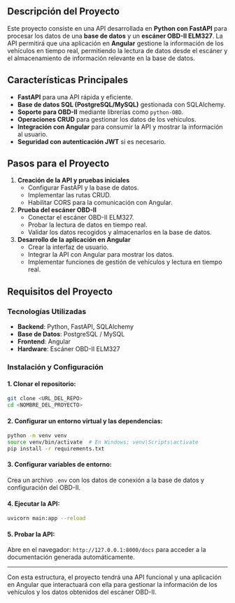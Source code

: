 ## Descripción del Proyecto
Este proyecto consiste en una API desarrollada en **Python con FastAPI** para procesar los datos de una **base de datos** y un **escáner OBD-II ELM327**. La API permitirá que una aplicación en **Angular** gestione la información de los vehículos en tiempo real, permitiendo la lectura de datos desde el escáner y el almacenamiento de información relevante en la base de datos.

## Características Principales
- **FastAPI** para una API rápida y eficiente.
- **Base de datos SQL (PostgreSQL/MySQL)** gestionada con SQLAlchemy.
- **Soporte para OBD-II** mediante librerías como `python-OBD`.
- **Operaciones CRUD** para gestionar los datos de los vehículos.
- **Integración con Angular** para consumir la API y mostrar la información al usuario.
- **Seguridad con autenticación JWT** si es necesario.

## Pasos para el Proyecto
1. **Creación de la API y pruebas iniciales**
   - Configurar FastAPI y la base de datos.
   - Implementar las rutas CRUD.
   - Habilitar CORS para la comunicación con Angular.
2. **Prueba del escáner OBD-II**
   - Conectar el escáner OBD-II ELM327.
   - Probar la lectura de datos en tiempo real.
   - Validar los datos recogidos y almacenarlos en la base de datos.
3. **Desarrollo de la aplicación en Angular**
   - Crear la interfaz de usuario.
   - Integrar la API con Angular para mostrar los datos.
   - Implementar funciones de gestión de vehículos y lectura en tiempo real.

## Requisitos del Proyecto
### Tecnologías Utilizadas
- **Backend**: Python, FastAPI, SQLAlchemy
- **Base de Datos**: PostgreSQL / MySQL
- **Frontend**: Angular
- **Hardware**: Escáner OBD-II ELM327

### Instalación y Configuración
#### 1. Clonar el repositorio:
```sh
git clone <URL_DEL_REPO>
cd <NOMBRE_DEL_PROYECTO>
```

#### 2. Configurar un entorno virtual y las dependencias:
```sh
python -m venv venv
source venv/bin/activate  # En Windows: venv\Scripts\activate
pip install -r requirements.txt
```

#### 3. Configurar variables de entorno:
Crea un archivo `.env` con los datos de conexión a la base de datos y configuración del OBD-II.

#### 4. Ejecutar la API:
```sh
uvicorn main:app --reload
```

#### 5. Probar la API:
Abre en el navegador: `http://127.0.0.1:8000/docs` para acceder a la documentación generada automáticamente.

---

Con esta estructura, el proyecto tendrá una API funcional y una aplicación en Angular que interactuará con ella para gestionar la información de los vehículos y los datos obtenidos del escáner OBD-II.

